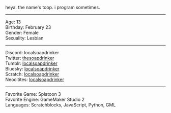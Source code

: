 heya. the name's toop. i program sometimes.

----------------------------------------------

Age: 13<br>
Birthday: February 23<br>
Gender: Female<br>
Sexuality: Lesbian

----------------------------------------------

Discord: localsoapdrinker<br>
Twitter: [thesoapdrinker](https://twitter.com/thesoapdrinker)<br>
Tumblr: [localsoapdrinker](https://tumblr.com/localsoapdrinker)<br>
Bluesky: [localsoapdrinker](https://bsky.app/profile/localsoapdrinker)<br>
Scratch: [localsoapdrinker](https://scratch.mit.edu/users/localsoapdrinker)<br>
Neocitites: [localsoapdrinker](https://localsoapdrinker.neocities.org)

----------------------------------------------

Favorite Game: Splatoon 3<br>
Favorite Engine: GameMaker Studio 2<br>
Languages: Scratchblocks, JavaScript, Python, GML
